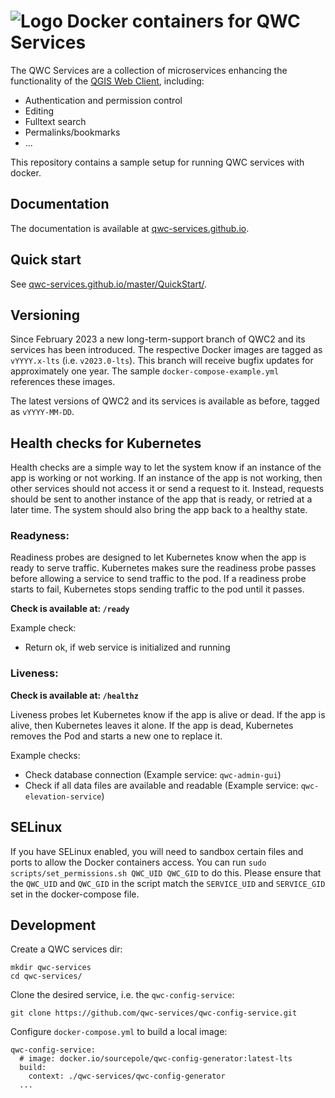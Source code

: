 ![Logo](https://github.com/qwc-services/qwc-docker/blob/master/volumes/qwc2/assets/img/qwc-logo.svg?raw=true) Docker containers for QWC Services
==================================

The QWC Services are a collection of microservices enhancing the functionality of the [QGIS Web Client](https://github.com/qgis/qwc2), including:

- Authentication and permission control
- Editing
- Fulltext search
- Permalinks/bookmarks
- ...

This repository contains a sample setup for running QWC services with docker.

Documentation
-------------

The documentation is available at [qwc-services.github.io](https://qwc-services.github.io/).

Quick start
-----------

See [qwc-services.github.io/master/QuickStart/](https://qwc-services.github.io/master/QuickStart/).

Versioning
----------

Since February 2023 a new long-term-support branch of QWC2 and its services has been introduced. The respective Docker images are tagged as `vYYYY.x-lts` (i.e. `v2023.0-lts`). This branch will receive bugfix updates for approximately one year. The sample `docker-compose-example.yml` references these images.

The latest versions of QWC2 and its services is available as before, tagged as `vYYYY-MM-DD`.

Health checks for Kubernetes
----------------------------

Health checks are a simple way to let the system know if an instance of the app is working or not working. If an instance of the app is not working, then other services should not access it or send a request to it. Instead, requests should be sent to another instance of the app that is ready, or retried at a later time. The system should also bring the app back to a healthy state.

### Readyness:

Readiness probes are designed to let Kubernetes know when the app is ready to serve traffic. Kubernetes makes sure the readiness probe passes before allowing a service to send traffic to the pod. If a readiness probe starts to fail, Kubernetes stops sending traffic to the pod until it passes.

**Check is available at: `/ready`**

Example check:

* Return ok, if web service is initialized and running

### Liveness:

**Check is available at: `/healthz`**

Liveness probes let Kubernetes know if the app is alive or dead. If the app is alive, then Kubernetes leaves it alone. If the app is dead, Kubernetes removes the Pod and starts a new one to replace it.

Example checks:

* Check database connection (Example service: `qwc-admin-gui`)
* Check if all data files are available and readable (Example service: `qwc-elevation-service`)

SELinux
-------

If you have SELinux enabled, you will need to sandbox certain files and ports to allow the Docker containers access. You can run `sudo scripts/set_permissions.sh QWC_UID QWC_GID`
to do this. Please ensure that the `QWC_UID` and `QWC_GID` in the script match the `SERVICE_UID` and `SERVICE_GID` set in the docker-compose file.


Development
-----------

Create a QWC services dir:

    mkdir qwc-services
    cd qwc-services/

Clone the desired service, i.e. the `qwc-config-service`:

    git clone https://github.com/qwc-services/qwc-config-service.git

Configure `docker-compose.yml` to build a local image:

    qwc-config-service:
      # image: docker.io/sourcepole/qwc-config-generator:latest-lts
      build:
        context: ./qwc-services/qwc-config-generator
      ...
